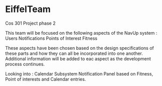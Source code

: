 # EiffelTeam
Cos 301 Project phase 2

This team will be focused on the following aspects of the NavUp system :
    Users 
    Notifications
Points of Interest
Fitness

These aspects have been chosen based on the design specifications of these parts and how they can all be incorporated into one another. Additional information will be added to eac aspect as the development process continues.

Looking into :
    Calendar Subsystem
Notification Panel based on Fitness, Point of interests and Calendar entries.
